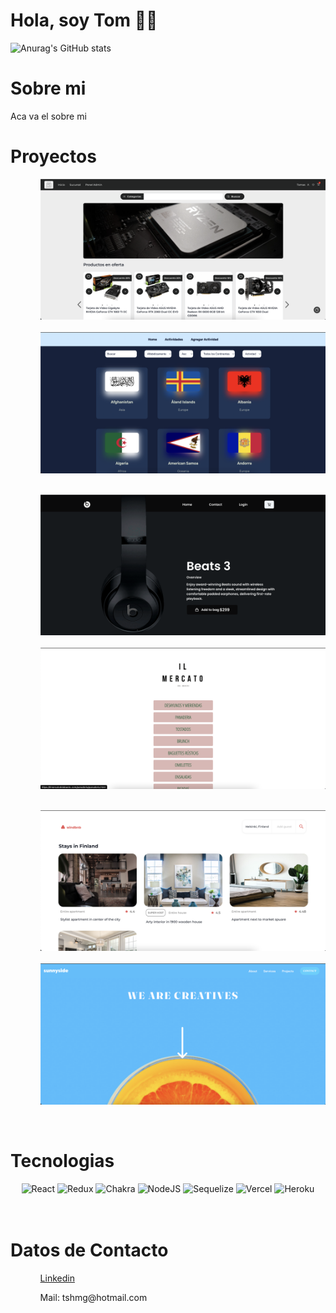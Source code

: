 # Hola, soy Tom 👋🏼

![Anurag's GitHub stats](https://github-readme-stats.vercel.app/api?username=Tomashanahan&show_icons=true&theme=nord)

##

<!-- <hr></hr> -->

<h1>Sobre mi</h1>
<p>Aca va el sobre mi</p>

<h1>Proyectos</h1>
<ul>
  <ol align='center'>
      <a href='https://e-commerce-pf.vercel.app/'><img  src='img/e_commerce.png' alt='Proyecto' width='500px'/></a>
      &nbsp&nbsp&nbsp&nbsp&nbsp
      <a href='https://pi-countries-main-five.vercel.app/home'><img  src='img/PI.png' alt='Proyecto' width='500px'/></a>
  </ol>
  <ol align='center'>
    </br>
    <a href='https://lnkd.in/d9wvXd9S'><img  src='img/beats.png' alt='Proyecto' width='500px'/></a>
    &nbsp&nbsp&nbsp&nbsp&nbsp
    <a href='https://ilmercatodelabasto.com/index.html/'><img  src='img/Carta.png' alt='Proyecto' width='500px'/></a>
  </ol>
  <ol align='center'>
    </br>
    <a href='https://lnkd.in/dr5x36gP'><img  src='img/windbnb.png' alt='Proyecto' width='500px'/></a>
    &nbsp&nbsp&nbsp&nbsp&nbsp
    <a href='https://lnkd.in/dEunMdx4'><img  src='img/sunnyside.png' alt='Proyecto' width='500px'/></a>
  </ol>
</ul>

<!-- <hr></hr> -->
</br>
<h1>Tecnologias</h1>
<div align='center'>
  <img src='https://img.shields.io/badge/react-%2320232a.svg?style=for-the-badge&logo=react&logoColor=%2361DAFB' alt='React'/>
  <img src='https://img.shields.io/badge/redux-%23593d88.svg?style=for-the-badge&logo=redux&logoColor=white' alt='Redux'/>
  <img src='https://img.shields.io/badge/chakra-%234ED1C5.svg?style=for-the-badge&logo=chakraui&logoColor=white' alt='Chakra'/>
  <img src='https://img.shields.io/badge/node.js-6DA55F?style=for-the-badge&logo=node.js&logoColor=white' alt='NodeJS'/>
  <img src='https://img.shields.io/badge/Sequelize-52B0E7?style=for-the-badge&logo=Sequelize&logoColor=white' alt='Sequelize'/>
  <img src='https://img.shields.io/badge/vercel-%23000000.svg?style=for-the-badge&logo=vercel&logoColor=white' alt='Vercel'/>
  <img src='https://img.shields.io/badge/heroku-%23430098.svg?style=for-the-badge&logo=heroku&logoColor=white' alt='Heroku'/>
</div>
</br>
<!-- <hr></hr> -->
</br>

<h1>Datos de Contacto</h1>
<ul>
  <ol><a href="https://www.linkedin.com/in/tomas-shanahan">Linkedin</a></ol>
  <ol>Mail: tshmg@hotmail.com</ol>
</ul>
